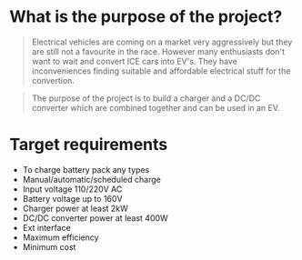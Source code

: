 # What is the purpose of the project? #
> Electrical vehicles are coming on a market very aggressively but they are still not a favourite in the race. However many enthusiasts don't want to wait and convert ICE cars into EV's. They have inconveniences finding suitable and affordable electrical stuff for the convertion.

> The purpose of the project is to build a charger and a DC/DC converter which are combined together and can be used in an EV.

# Target requirements #

  * To charge battery pack any types
  * Manual/automatic/scheduled charge
  * Input voltage 110/220V AC
  * Battery voltage up to 160V
  * Charger power at least 2kW
  * DC/DC converter power at least 400W
  * Ext interface
  * Maximum efficiency
  * Minimum cost